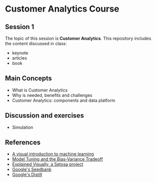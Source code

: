 # Customer Analytics Course

## Session 1

The topic of this session is **Customer Analytics**. This repository includes the content discussed in class:

  - keynote
  - articles
  - book

## Main Concepts

  - What is Customer Analytics
  - Why is needed, benefits and challenges
  - Customer Analytics: components and data platform
  
## Discussion and exercises

  - Simulation
  
## References

 - [A visual introduction to machine learning](http://www.r2d3.us/visual-intro-to-machine-learning-part-1/)
 - [Model Tuning and the Bias-Variance Tradeoff](http://www.r2d3.us/visual-intro-to-machine-learning-part-2/)
 - [Explained Visually, a Setosa project](http://setosa.io/ev/)
 - [Google's Seedbank](http://tools.google.com/seedbank/)
 - [Google's Distill](https://distill.pub)
